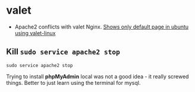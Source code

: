 # valet

- Apache2 conflicts with valet Nginx. [Shows only default page in ubuntu using valet-linux](https://stackoverflow.com/questions/54489642/shows-only-default-page-in-ubuntu-using-valet-linux)

## Kill `sudo service apache2 stop`

```
sudo service apache2 stop
```

Trying to install **phpMyAdmin** local was not a good idea - it really screwed things. Better to just learn using the terminal for mysql.
